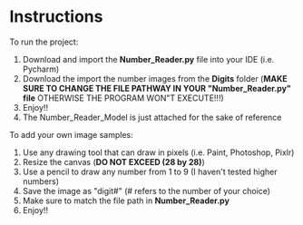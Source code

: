 # Instructions

To run the project:
  1. Download and import the **Number_Reader.py** file into your IDE (i.e. Pycharm)
  2. Download the import the number images from the **Digits** folder (**MAKE SURE TO CHANGE THE FILE PATHWAY IN YOUR "Number_Reader.py" file** OTHERWISE THE PROGRAM WON"T EXECUTE!!!)
  3. Enjoy!!
  4. The Number_Reader_Model is just attached for the sake of reference


To add your own image samples:
  1. Use any drawing tool that can draw in pixels (i.e. Paint, Photoshop, Pixlr)
  2. Resize the canvas (**DO NOT EXCEED (28 by 28)**)
  3. Use a pencil to draw any number from 1 to 9 (I haven't tested higher numbers)
  4. Save the image as "digit#"  (# refers to the number of your choice)
  5. Make sure to match the file path in **Number_Reader.py**
  6. Enjoy!!
